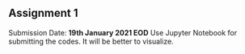 ## Assignment 1

Submission Date: **19th January 2021 EOD** 
Use Jupyter Notebook for submitting the codes. It will be better to visualize.